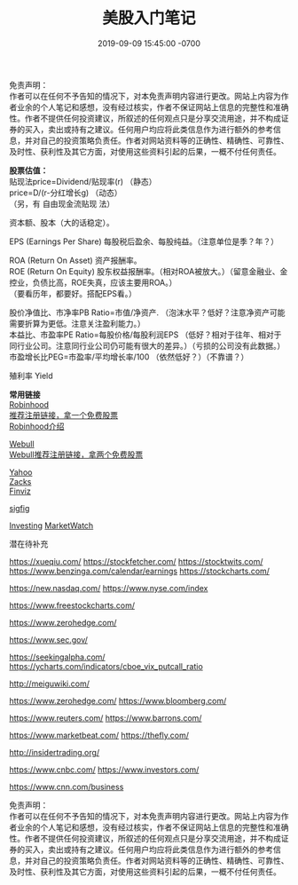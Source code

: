 ﻿---
layout: post
title:  "美股入门笔记"
date:   2019-09-09 15:45:00 -0700
categories: USstock
---
  
免责声明：  
作者可以在任何不予告知的情况下，对本免责声明内容进行更改。网站上内容为作者业余的个人笔记和感想，没有经过核实，作者不保证网站上信息的完整性和准确性。作者不提供任何投资建议，所叙述的任何观点只是分享交流用途，并不构成证券的买入，卖出或持有之建议。任何用户均应将此类信息作为进行额外的参考信息，并对自己的投资策略负责任。作者对网站资料等的正确性、精确性、可靠性、及时性、获利性及其它方面，对使用这些资料引起的后果，一概不付任何责任。  
  
**股票估值：**  
贴现法price=Dividend/贴现率(r) （静态）  
price=D/(r-分红增长g) （动态）  
（另，有 自由现金流贴现 法）  
  
资本额、股本（大的话稳定）。  
  
EPS (Earnings Per Share) 每股税后盈余、每股纯益。（注意单位是季？年？）  
  
ROA (Return On Asset) 资产报酬率。  
ROE (Return On Equity) 股东权益报酬率。（相对ROA被放大。）（留意金融业、金控业，负债比高，ROE失真，应该主要用ROA。）  
（要看历年，都要好。搭配EPS看。）  
  
股价净值比、市净率PB Ratio=市值/净资产. （泡沫水平？低好？注意净资产可能需要折算为更低。注意关注盈利能力。）  
本益比、市盈率PE Ratio=每股价格/每股利润EPS （低好？相对于往年、相对于同行业公司。注意同行业公司仍可能有很大的差异。）（亏损的公司没有此数据。）  
市盈增长比PEG=市盈率/平均增长率/100 （依然低好？）（不靠谱？）  
  
殖利率 Yield  
  
  
**常用链接**  
[Robinhood](https://robinhood.com/ "Robinhood")    
[推荐注册链接，拿一个免费股票](https://invite.robinhood.com/tianjil10 "Robinhood推荐注册链接")  
[Robinhood介绍](http://www.lintj.com/usstock/2019/09/10/Robinhood.html "Robinhood介绍")  

[Webull](https://app.webull.com/ "Webull")    
[Webull推荐注册链接，拿两个免费股票](https://act.webull.com/promotion/invitation/share.html?inviteCode=3GL8qtjVxs4B "Webull推荐注册链接")  
  
[Yahoo](https://finance.yahoo.com/ "Yahoo Finance")   
[Zacks](https://www.zacks.com/ "股票评价")   
[Finviz](https://finviz.com/ "股票筛选？")   

[sigfig](https://www.sigfig.com/ "Portfolio？")   
  
[Investing](https://www.investing.com/ "行情资讯选股等") [MarketWatch](https://www.marketwatch.com/ "新闻？")     

  
潜在待补充  
   

https://xueqiu.com/
https://stockfetcher.com/
https://stocktwits.com/
https://www.benzinga.com/calendar/earnings
https://stockcharts.com/

https://new.nasdaq.com/
https://www.nyse.com/index

https://www.freestockcharts.com/

https://www.zerohedge.com/

https://www.sec.gov/

https://seekingalpha.com/
https://ycharts.com/indicators/cboe_vix_putcall_ratio

http://meiguwiki.com/

https://www.zerohedge.com/
https://www.bloomberg.com/

https://www.reuters.com/
https://www.barrons.com/

https://www.marketbeat.com/
https://thefly.com/

http://insidertrading.org/

https://www.cnbc.com/
https://www.investors.com/
  

https://www.cnn.com/business
  
  
免责声明：  
作者可以在任何不予告知的情况下，对本免责声明内容进行更改。网站上内容为作者业余的个人笔记和感想，没有经过核实，作者不保证网站上信息的完整性和准确性。作者不提供任何投资建议，所叙述的任何观点只是分享交流用途，并不构成证券的买入，卖出或持有之建议。任何用户均应将此类信息作为进行额外的参考信息，并对自己的投资策略负责任。作者对网站资料等的正确性、精确性、可靠性、及时性、获利性及其它方面，对使用这些资料引起的后果，一概不付任何责任。  
